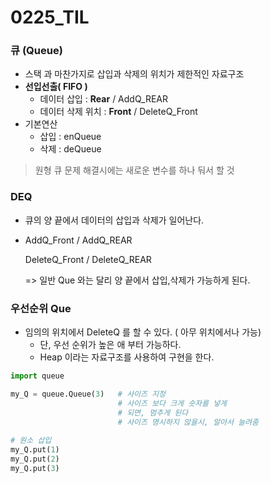# 0225_TIL

### 큐 (Queue)

- 스택 과 마찬가지로 삽입과 삭제의 위치가 제한적인 자료구조
- **선입선출( FIFO )**
  - 데이터 삽입 : **Rear**	/  AddQ_REAR
  - 데이터 삭제 위치 : **Front** / DeleteQ_Front
- 기본연산
  - 삽입 : enQueue
  - 삭제 : deQueue

> 원형 큐 문제 해결시에는 새로운 변수를 하나 둬서 할 것



### DEQ

- 큐의 양 끝에서 데이터의 삽입과 삭제가 일어난다.

- AddQ_Front / AddQ_REAR

  DeleteQ_Front / DeleteQ_REAR

  => 일반 Que 와는 달리 양 끝에서 삽입,삭제가 가능하게 된다.



### 우선순위 Que

- 임의의 위치에서 DeleteQ 를 할 수 있다. ( 아무 위치에서나 가능)
  - 단, 우선 순위가 높은 애 부터 가능하다.
  - Heap 이라는 자료구조를 사용하여 구현을 한다.



```python
import queue

my_Q = queue.Queue(3) 	# 사이즈 지정
						# 사이즈 보다 크게 숫자를 넣게
    					# 되면, 멈추게 된다
        				# 사이즈 명시하지 않을시, 알아서 늘려줌
        
# 원소 삽입
my_Q.put(1)
my_Q.put(2)
my_Q.put(3)
```

